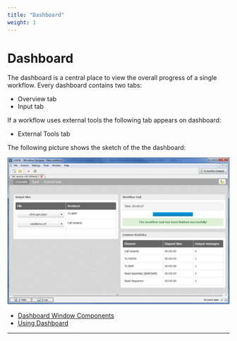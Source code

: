 ```yaml
---
title: "Dashboard"
weight: 1
---
```



# Dashboard

The dashboard is a central place to view the overall progress of a single workflow. Every dashboard contains two tabs:

*   Overview tab
*   Input tab

If a workflow uses external tools the following tab appears on dashboard:

*   External Tools tab

The following picture shows the sketch of the the dashboard:

![](/images/3244811/3407950.jpg)

*   [Dashboard Window Components](dashboard-window-components.md)
*   [Using Dashboard](using-dashboard.md)


-------------------------------------------------------------------------------------------------------------------------------------
